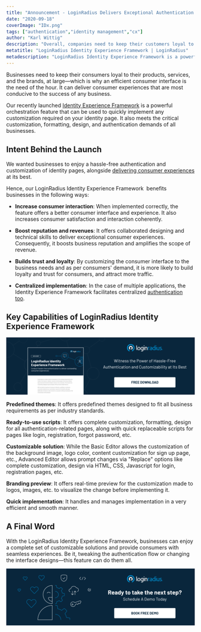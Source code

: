 ```yaml
---
title: "Announcement - LoginRadius Delivers Exceptional Authentication With The Launch Of Identity Experience Framework"
date: "2020-09-18"
coverImage: "IDx.png"
tags: ["authentication","identity management","cx"]
author: "Karl Wittig"
description: "Overall, companies need to keep their customers loyal to their goods, services , and brands — which is why the need for the hour is an effective user interface. It can have customer interactions that are most conducive to any company's success."
metatitle: "LoginRadius Identity Experience Framework | LoginRadius"
metadescription: "LoginRadius Identity Experience Framework is a powerful orchestration function that can be used on your identity page for any necessary customization."
---
```

Businesses need to keep their consumers loyal to their products, services, and the brands, at large—which is why an efficient consumer interface is the need of the hour. It can deliver consumer experiences that are most conducive to the success of any business.

Our recently launched [Identity Experience Framework](https://www.loginradius.com/identity-experience-framework/) is a powerful orchestration feature that can be used to quickly implement any customization required on your identity page. It also meets the critical customization, formatting, design, and authentication demands of all businesses.

## Intent Behind the Launch

We wanted businesses to enjoy a hassle-free authentication and customization of identity pages, alongside [delivering consumer experiences](https://www.loginradius.com/customer-experience-solutions/) at its best.

Hence, our LoginRadius Identity Experience Framework  benefits businesses in the following ways: 

- **Increase consumer interaction**: When implemented correctly, the feature offers a better consumer interface and experience. It also increases consumer satisfaction and interaction coherently. 

- **Boost reputation and revenues**: It offers collaborated designing and technical skills to deliver exceptional consumer experiences. Consequently, it boosts business reputation and amplifies the scope of revenue. 

- **Builds trust and loyalty**: By customizing the consumer interface to the business needs and as per consumers' demand, it is more likely to build loyalty and trust for consumers, and attract more traffic.

- **Centralized implementation**: In the case of multiple applications, the Identity Experience Framework facilitates centralized [authentication too](https://www.loginradius.com/authentication/). 

## Key Capabilities of LoginRadius Identity Experience Framework

[![](IDX-Product.png)](https://www.loginradius.com/resource/loginradius-identity-experience-framework-datasheet)

**Predefined themes**: It offers predefined themes designed to fit all business requirements as per industry standards. 

**Ready-to-use scripts**: It offers complete customization, formatting, design for all authentication-related pages, along with quick replaceable scripts for pages like login, registration, forgot password, etc.

**Customizable solution**: While the Basic Editor allows the customization of the background image, logo color, content customization for sign up page, etc., Advanced Editor allows prompt changes via "Replace" options like complete customization, design via HTML, CSS, Javascript for login, registration pages, etc. 

**Branding preview**: It offers real-time preview for the customization made to logos, images, etc. to visualize the change before implementing it.

**Quick implementation**: It handles and manages implementation in a very efficient and smooth manner.

## A Final Word

With the LoginRadius Identity Experience Framework, businesses can enjoy a complete set of customizable solutions and provide consumers with seamless experiences. Be it, tweaking the authentication flow or changing the interface designs—this feature can do them all. 

[![book-a-free-demo-loginradius](Book-a-free-demo-request.png)](https://www.loginradius.com/book-a-demo/)
